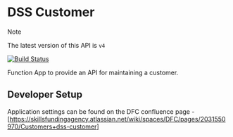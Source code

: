 # DSS Customer

> [!NOTE]  
> The latest version of this API is `v4`

[![Build Status](https://sfa-gov-uk.visualstudio.com/CDS%202.0/_apis/build/status/Yaml/dss-customer?repoName=SkillsFundingAgency%2Fdss-customer&branchName=master-v3)](https://sfa-gov-uk.visualstudio.com/CDS%202.0/_build/latest?definitionId=1451&repoName=SkillsFundingAgency%2Fdss-customer&branchName=master-v3)

Function App to provide an API for maintaining a customer.

## Developer Setup

Application settings can be found on the DFC confluence page - [https://skillsfundingagency.atlassian.net/wiki/spaces/DFC/pages/2031550970/Customers+dss-customer]
